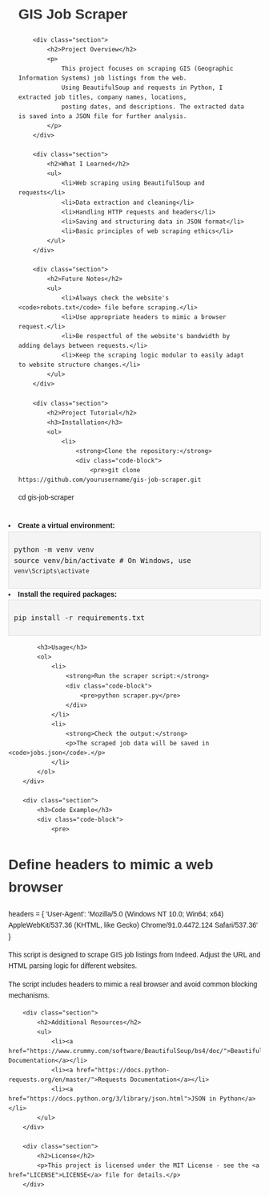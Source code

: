 <!DOCTYPE html>
<html lang="en">
<head>
    <meta charset="UTF-8">
    <meta name="viewport" content="width=device-width, initial-scale=1.0">
    <title>GIS Job Scraper</title>
    <style>
        body {
            font-family: Arial, sans-serif;
            line-height: 1.6;
        }
        .container {
            max-width: 800px;
            margin: 0 auto;
            padding: 20px;
        }
        h1, h2, h3 {
            color: #333;
        }
        .section {
            margin-bottom: 20px;
        }
        .code-block {
            background-color: #f4f4f4;
            border: 1px solid #ddd;
            padding: 10px;
            overflow-x: auto;
        }
        .image-container {
            text-align: center;
            margin-top: 20px;
        }
        .image-container img {
            border-radius: 50%;
        }
    </style>
</head>
<body>
    <div class="container">
        <h1>GIS Job Scraper</h1>

        <div class="section">
            <h2>Project Overview</h2>
            <p>
                This project focuses on scraping GIS (Geographic Information Systems) job listings from the web.
                Using BeautifulSoup and requests in Python, I extracted job titles, company names, locations, 
                posting dates, and descriptions. The extracted data is saved into a JSON file for further analysis.
            </p>
        </div>

        <div class="section">
            <h2>What I Learned</h2>
            <ul>
                <li>Web scraping using BeautifulSoup and requests</li>
                <li>Data extraction and cleaning</li>
                <li>Handling HTTP requests and headers</li>
                <li>Saving and structuring data in JSON format</li>
                <li>Basic principles of web scraping ethics</li>
            </ul>
        </div>

        <div class="section">
            <h2>Future Notes</h2>
            <ul>
                <li>Always check the website's <code>robots.txt</code> file before scraping.</li>
                <li>Use appropriate headers to mimic a browser request.</li>
                <li>Be respectful of the website's bandwidth by adding delays between requests.</li>
                <li>Keep the scraping logic modular to easily adapt to website structure changes.</li>
            </ul>
        </div>

        <div class="section">
            <h2>Project Tutorial</h2>
            <h3>Installation</h3>
            <ol>
                <li>
                    <strong>Clone the repository:</strong>
                    <div class="code-block">
                        <pre>git clone https://github.com/yourusername/gis-job-scraper.git
cd gis-job-scraper</pre>
                    </div>
                </li>
                <li>
                    <strong>Create a virtual environment:</strong>
                    <div class="code-block">
                        <pre>python -m venv venv
source venv/bin/activate  # On Windows, use `venv\Scripts\activate`</pre>
                    </div>
                </li>
                <li>
                    <strong>Install the required packages:</strong>
                    <div class="code-block">
                        <pre>pip install -r requirements.txt</pre>
                    </div>
                </li>
            </ol>

            <h3>Usage</h3>
            <ol>
                <li>
                    <strong>Run the scraper script:</strong>
                    <div class="code-block">
                        <pre>python scraper.py</pre>
                    </div>
                </li>
                <li>
                    <strong>Check the output:</strong>
                    <p>The scraped job data will be saved in <code>jobs.json</code>.</p>
                </li>
            </ol>
        </div>

        <div class="section">
            <h3>Code Example</h3>
            <div class="code-block">
                <pre>

# Define headers to mimic a web browser
headers = {
    'User-Agent': 'Mozilla/5.0 (Windows NT 10.0; Win64; x64) AppleWebKit/537.36 (KHTML, like Gecko) Chrome/91.0.4472.124 Safari/537.36'
}                </pre>
            </div>
            <p>This script is designed to scrape GIS job listings from Indeed. Adjust the URL and HTML parsing logic for different websites.</p>
            <p>The script includes headers to mimic a real browser and avoid common blocking mechanisms.</p>
        </div>

        <div class="section">
            <h2>Additional Resources</h2>
            <ul>
                <li><a href="https://www.crummy.com/software/BeautifulSoup/bs4/doc/">BeautifulSoup Documentation</a></li>
                <li><a href="https://docs.python-requests.org/en/master/">Requests Documentation</a></li>
                <li><a href="https://docs.python.org/3/library/json.html">JSON in Python</a></li>
            </ul>
        </div>

        <div class="section">
            <h2>License</h2>
            <p>This project is licensed under the MIT License - see the <a href="LICENSE">LICENSE</a> file for details.</p>
        </div>
   
   </div>
</body>
</html>
